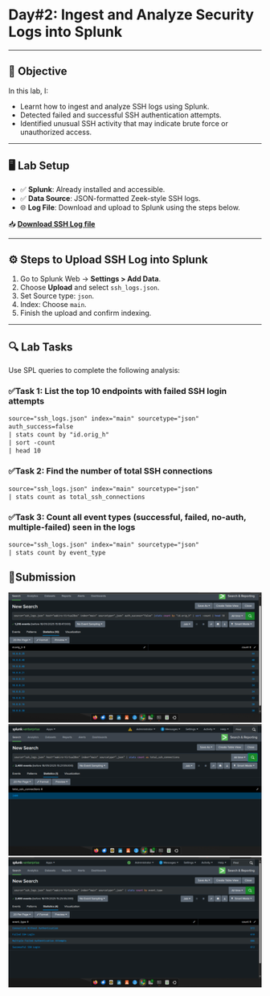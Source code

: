 # Day#2: Ingest and Analyze Security Logs into Splunk

---

## 🎯 Objective

In this lab, I:
- Learnt how to ingest and analyze SSH logs using Splunk.
- Detected failed and successful SSH authentication attempts.
- Identified unusual SSH activity that may indicate brute force or unauthorized access.

---

## 🖥️ Lab Setup

- ✅ **Splunk**: Already installed and accessible.
- ✅ **Data Source**: JSON-formatted Zeek-style SSH logs.
- 🌐 **Log File**: Download and upload to Splunk using the steps below.

📥 **[Download SSH Log file](https://raw.githubusercontent.com/0xrajneesh/30-Days-SOC-Challenge-Beginner/refs/heads/main/ssh_logs.json)**

---

## ⚙️ Steps to Upload SSH Log into Splunk

1. Go to Splunk Web → **Settings > Add Data**.
2. Choose **Upload** and select `ssh_logs.json`.
3. Set Source type: `json`.
4. Index: Choose `main`.
5. Finish the upload and confirm indexing.

---

## 🔍 Lab Tasks

Use SPL queries to complete the following analysis:

### ✅Task 1: List the top 10 endpoints with failed SSH login attempts
```spl
source="ssh_logs.json" index="main" sourcetype="json" auth_success=false
| stats count by "id.orig_h"
| sort -count
| head 10
```
### ✅Task 2: Find the number of total SSH connections
```spl
source="ssh_logs.json" index="main" sourcetype="json"
| stats count as total_ssh_connections
```
### ✅Task 3: Count all event types (successful, failed, no-auth, multiple-failed) seen in the logs
```spl
source="ssh_logs.json" index="main" sourcetype="json"
| stats count by event_type
```

## 📸Submission
<p align="center">
<img src="https://raw.githubusercontent.com/WWambui/Splunk-SIEM-Challenge/main/images/day2Task1.png" width="750"/>
<img src="https://raw.githubusercontent.com/WWambui/Splunk-SIEM-Challenge/main/images/day2Task2.png" width="750"/>
<img src="https://raw.githubusercontent.com/WWambui/Splunk-SIEM-Challenge/main/images/day2Task3.png" width="750"/>
</p>
